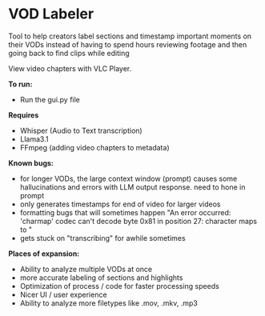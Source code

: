 # VOD Labeler
Tool to help creators label sections and timestamp important moments on their VODs instead of having to spend hours reviewing footage and then going back to find clips while editing

View video chapters with VLC Player.

**To run:**
- Run the gui.py file

**Requires**
- Whisper (Audio to Text transcription)
- Llama3.1 
- FFmpeg (adding video chapters to metadata)

**Known bugs:**
- for longer VODs, the large context window (prompt) causes some hallucinations and errors with LLM output response. need to hone in prompt
- only generates timestamps for end of video for larger videos
- formatting bugs that will sometimes happen "An error occurred: 'charmap' codec can't decode byte 0x81 in position 27: character maps to <undefined>"
- gets stuck on "transcribing" for awhile sometimes

**Places of expansion:**
- Ability to analyze multiple VODs at once
- more accurate labeling of sections and highlights
- Optimization of process / code for faster processing speeds
- Nicer UI / user experience
- Ability to analyze more filetypes like .mov, .mkv, .mp3
